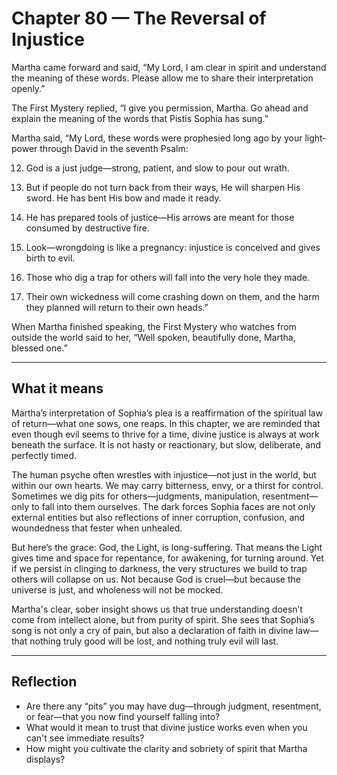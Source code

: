 # Chapter 80 — The Reversal of Injustice

Martha came forward and said, “My Lord, I am clear in spirit and understand the meaning of these words. Please allow me to share their interpretation openly.”

The First Mystery replied, “I give you permission, Martha. Go ahead and explain the meaning of the words that Pistis Sophia has sung.”

Martha said, “My Lord, these words were prophesied long ago by your light-power through David in the seventh Psalm:

12. God is a just judge—strong, patient, and slow to pour out wrath.

13. But if people do not turn back from their ways, He will sharpen His sword. He has bent His bow and made it ready.

14. He has prepared tools of justice—His arrows are meant for those consumed by destructive fire.

15. Look—wrongdoing is like a pregnancy: injustice is conceived and gives birth to evil.

16. Those who dig a trap for others will fall into the very hole they made.

17. Their own wickedness will come crashing down on them, and the harm they planned will return to their own heads.”

When Martha finished speaking, the First Mystery who watches from outside the world said to her, “Well spoken, beautifully done, Martha, blessed one.”

---

## What it means

Martha’s interpretation of Sophia’s plea is a reaffirmation of the spiritual law of return—what one sows, one reaps. In this chapter, we are reminded that even though evil seems to thrive for a time, divine justice is always at work beneath the surface. It is not hasty or reactionary, but slow, deliberate, and perfectly timed.

The human psyche often wrestles with injustice—not just in the world, but within our own hearts. We may carry bitterness, envy, or a thirst for control. Sometimes we dig pits for others—judgments, manipulation, resentment—only to fall into them ourselves. The dark forces Sophia faces are not only external entities but also reflections of inner corruption, confusion, and woundedness that fester when unhealed.

But here’s the grace: God, the Light, is long-suffering. That means the Light gives time and space for repentance, for awakening, for turning around. Yet if we persist in clinging to darkness, the very structures we build to trap others will collapse on us. Not because God is cruel—but because the universe is just, and wholeness will not be mocked.

Martha's clear, sober insight shows us that true understanding doesn’t come from intellect alone, but from purity of spirit. She sees that Sophia’s song is not only a cry of pain, but also a declaration of faith in divine law—that nothing truly good will be lost, and nothing truly evil will last.

---

## Reflection

* Are there any “pits” you may have dug—through judgment, resentment, or fear—that you now find yourself falling into?
* What would it mean to trust that divine justice works even when you can't see immediate results?
* How might you cultivate the clarity and sobriety of spirit that Martha displays?
